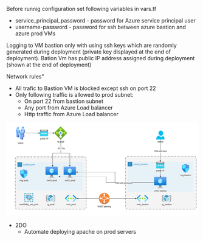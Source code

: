
Before runnig configuration set following variables in vars.tf
- service_principal_password - password for Azure service principal user
- username-password - password for ssh between azure bastion and azure prod VMs

Logging to VM bastion only with using ssh keys which are randomly generated during deployment (private key displayed at the end of deployment).
Bation Vm has public IP address assigned during deployment (shown at the end of deployment)

Network rules"
- All trafic to Bastion VM is blocked except ssh on port 22
- Only following traffic is allowed to prod subnet:
    * On port 22 from bastion subnet
    * Any port from Azure Load balancer
    * Http traffic from Azure Load balancer

![alt test]( https://github.com/przemekgorzynski/infrastructure_as_code/blob/master/terraform/azure-infra/example1/docs/Azure.png )


- 2DO
    * Automate deploying apache on prod servers 